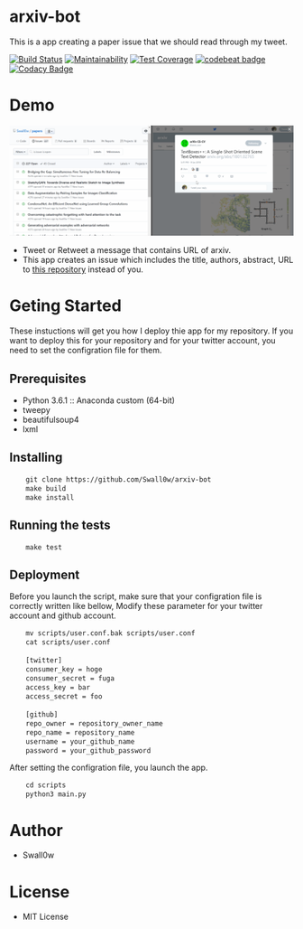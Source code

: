 # arxiv-bot
This is a app creating a paper issue that we should read through my tweet.

[![Build Status](https://travis-ci.org/Swall0w/arxiv-bot.svg?branch=master)](https://travis-ci.org/Swall0w/arxiv-bot)
[![Maintainability](https://api.codeclimate.com/v1/badges/e0c7cedc44f1053568b2/maintainability)](https://codeclimate.com/github/Swall0w/arxiv-bot/maintainability)
[![Test Coverage](https://api.codeclimate.com/v1/badges/e0c7cedc44f1053568b2/test_coverage)](https://codeclimate.com/github/Swall0w/arxiv-bot/test_coverage)
[![codebeat badge](https://codebeat.co/badges/94385701-f326-4a65-9a50-c93233d2a5e2)](https://codebeat.co/projects/github-com-swall0w-arxiv-bot-master)
[![Codacy Badge](https://api.codacy.com/project/badge/Grade/1104e0c8081f44d4b281d7928f4e6e24)](https://www.codacy.com/app/technext.jpn/arxiv-bot?utm_source=github.com&amp;utm_medium=referral&amp;utm_content=Swall0w/arxiv-bot&amp;utm_campaign=Badge_Grade)

# Demo
![demo-gif](./imgs/cap2.gif)

* Tweet or Retweet a message that contains URL of arxiv.
* This app creates an issue which includes the title, authors, abstract, URL to [this repository](https://github.com/Swall0w/papers) instead of you.

# Geting Started
These instuctions will get you how I deploy thie app for my repository.
If you want to deploy this for your repository and for your twitter account,
you need to set the configration file for them.

## Prerequisites
* Python 3.6.1 :: Anaconda custom (64-bit)
* tweepy
* beautifulsoup4
* lxml

## Installing
```
    git clone https://github.com/Swall0w/arxiv-bot
    make build
    make install
```

## Running the tests
```
    make test
```

## Deployment
Before you launch the script,
make sure that your configration file is correctly written like bellow,
Modify these parameter for your twitter account and github account.

```
    mv scripts/user.conf.bak scripts/user.conf
    cat scripts/user.conf

    [twitter]
    consumer_key = hoge
    consumer_secret = fuga
    access_key = bar
    access_secret = foo

    [github]
    repo_owner = repository_owner_name
    repo_name = repository_name
    username = your_github_name
    password = your_github_password

```

After setting the configration file, you launch the app.

```
    cd scripts
    python3 main.py
```

# Author
* Swall0w

# License
* MIT License
